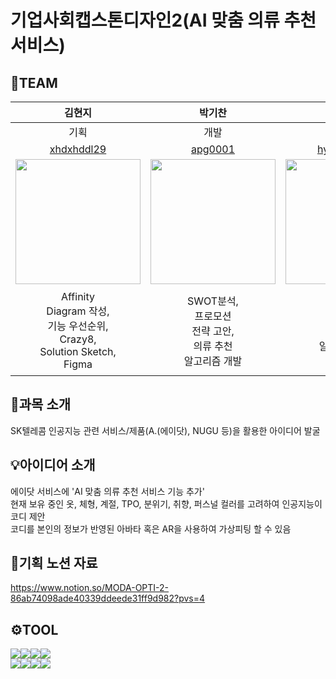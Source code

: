 # 기업사회캡스톤디자인2(AI 맞춤 의류 추천 서비스)

## 🤭TEAM
|김현지|박기찬|박현도|정헌영|제보민|
|:---:|:---:|:---:|:---:|:---:|
|기획|개발|개발|개발|기획|
|[xhdxhddl29](https://github.com/xhdxhddl29)|[apg0001](https://github.com/apg0001)|[hyundo0328](https://github.com/hyundo0328)|[heonyoung](https://github.com/heonyoung)|[jebomin](https://github.com/jebomin)|
|<img src="https://github.com/apg0001/AdotProject/assets/42407430/c6b3a45e-65e7-475c-9e35-e32d6cf52ecd" width="200" height="200">|<img src="https://github.com/apg0001/AdotProject/assets/42407430/c841bf0f-e6e6-4e98-8710-6d4f91a54146" width="200" height="200">|<img src="https://github.com/apg0001/AdotProject/assets/42407430/e5188cad-0ef6-4f8b-8222-463f25b3d642" width="200" height="200">|<img src="https://github.com/apg0001/AdotProject/assets/42407430/88856835-fa83-430f-8b83-69f8d50ec4ea" width="200" height="200">|<img src="https://github.com/apg0001/AdotProject/assets/42407430/16c580b8-9331-4ef7-8fe1-a741c2273a34" width="200" height="200">|
|Affinity <br/>Diagram 작성,<br/>기능 우선순위,<br/>Crazy8,<br/>Solution Sketch,<br/>Figma|SWOT분석,<br/>프로모션<br/>전략 고안,<br/>의류 추천<br/>알고리즘 개발|3C 분석,<br/>의류 등록<br/>알고리즘 개발|재정 담당,<br/>STP분석,<br/>개발 선행 조사,<br/>개발 파트 발표|서기,<br/>기능 우선순위,<br/>Crazy8,<br/>경쟁사분석,<br/>기획 파트 발표,<br/>Figma|

## 📝과목 소개
SK텔레콤 인공지능 관련 서비스/제품(A.(에이닷), NUGU 등)을 활용한 아이디어 발굴

## 💡아이디어 소개
에이닷 서비스에 'AI 맞춤 의류 추천 서비스 기능 추가'<br/>
현재 보유 중인 옷, 체형, 계절, TPO, 분위기, 취향, 퍼스널 컬러를 고려하여 인공지능이 코디 제안<br/>
코디를 본인의 정보가 반영된 아바타 혹은 AR을 사용하여 가상피팅 할 수 있음

## 🔗기획 노션 자료
https://www.notion.so/MODA-OPTI-2-86ab74098ade40339ddeede31ff9d982?pvs=4

## ⚙️TOOL
<img src="https://img.shields.io/badge/Sourcetree-0052CC?style=for-the-badge&logo=Sourcetree&logoColor=white"><img src="https://img.shields.io/badge/Figma-F24E1E?style=for-the-badge&logo=Figma&logoColor=white"><img src="https://img.shields.io/badge/Python-3776AB?style=for-the-badge&logo=Python&logoColor=white"><img src="https://img.shields.io/badge/JupyterNotebook-F37626?style=for-the-badge&logo=Jupyter&logoColor=white"><br/><img src="https://img.shields.io/badge/beautifulsoup4-0099E5?style=for-the-badge&logo=beautifulsoup4r&logoColor=white"><img src="https://img.shields.io/badge/GoogleColab-F9AB00?style=for-the-badge&logo=GoogleColab&logoColor=white"><img src="https://img.shields.io/badge/Scikitlearn-F7931E?style=for-the-badge&logo=Scikitlearn&logoColor=white"><img src="https://img.shields.io/badge/Tkinter-40AEF0?style=for-the-badge&logo=Tkinter&logoColor=white">
